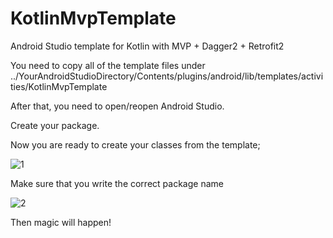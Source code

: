# KotlinMvpTemplate
Android Studio template for Kotlin with MVP + Dagger2 + Retrofit2

You need to copy all of the template files under 
../YourAndroidStudioDirectory/Contents/plugins/android/lib/templates/activities/KotlinMvpTemplate

After that, you need to open/reopen Android Studio.

Create your package.

Now you are ready to create your classes from the template; 

![1](https://github.com/burakeregar/KotlinMvpTemplate/blob/master/mvp_template1.png)

Make sure that you write the correct package name

![2](https://github.com/burakeregar/KotlinMvpTemplate/blob/master/mvp_template2.png)

Then magic will happen!





























































































































































































































































































































































































































































































































































































































































